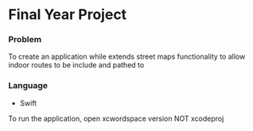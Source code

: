 
# Final Year Project

### Problem
To create an application while extends street maps functionality to allow indoor routes to be include and pathed to 

### Language
* Swift


To run the application, open xcwordspace version NOT xcodeproj
